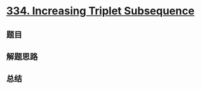 # [334. Increasing Triplet Subsequence](https://leetcode.com/problems/increasing-triplet-subsequence/)

## 题目


## 解题思路


## 总结


